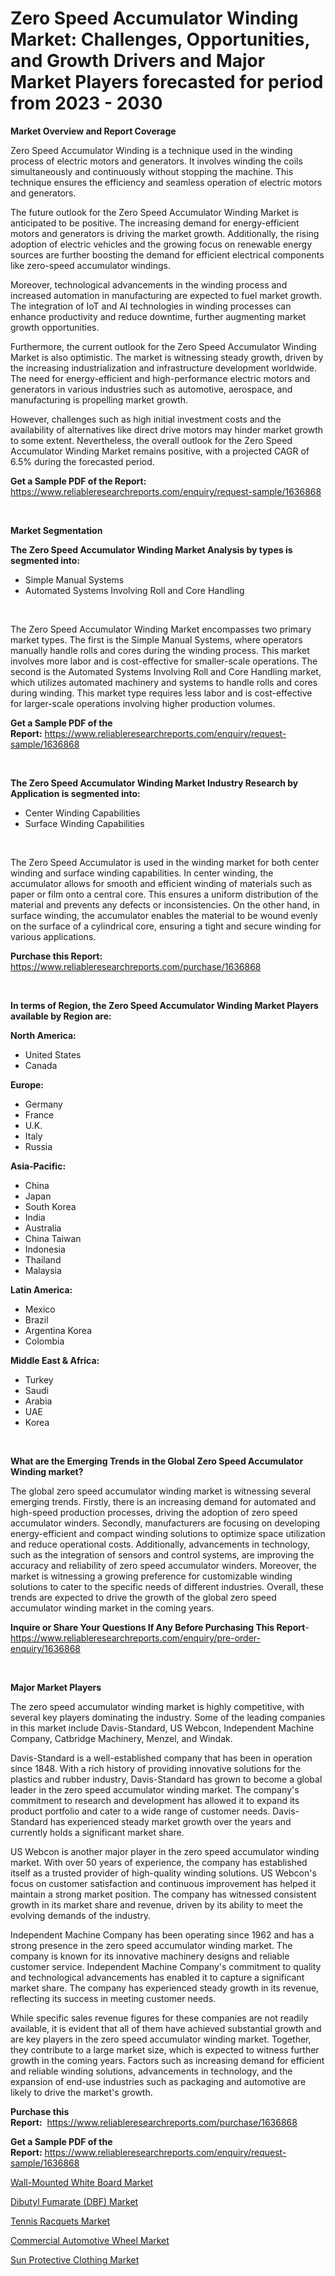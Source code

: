 <p><h1>Zero Speed Accumulator Winding Market: Challenges, Opportunities, and Growth Drivers and Major Market Players forecasted for period from 2023 - 2030</h1></p><p><strong>Market Overview and Report Coverage</strong></p>
<p><p>Zero Speed Accumulator Winding is a technique used in the winding process of electric motors and generators. It involves winding the coils simultaneously and continuously without stopping the machine. This technique ensures the efficiency and seamless operation of electric motors and generators.</p><p>The future outlook for the Zero Speed Accumulator Winding Market is anticipated to be positive. The increasing demand for energy-efficient motors and generators is driving the market growth. Additionally, the rising adoption of electric vehicles and the growing focus on renewable energy sources are further boosting the demand for efficient electrical components like zero-speed accumulator windings.</p><p>Moreover, technological advancements in the winding process and increased automation in manufacturing are expected to fuel market growth. The integration of IoT and AI technologies in winding processes can enhance productivity and reduce downtime, further augmenting market growth opportunities.</p><p>Furthermore, the current outlook for the Zero Speed Accumulator Winding Market is also optimistic. The market is witnessing steady growth, driven by the increasing industrialization and infrastructure development worldwide. The need for energy-efficient and high-performance electric motors and generators in various industries such as automotive, aerospace, and manufacturing is propelling market growth.</p><p>However, challenges such as high initial investment costs and the availability of alternatives like direct drive motors may hinder market growth to some extent. Nevertheless, the overall outlook for the Zero Speed Accumulator Winding Market remains positive, with a projected CAGR of 6.5% during the forecasted period.</p></p>
<p><strong>Get a Sample PDF of the Report:</strong> <a href="https://www.reliableresearchreports.com/enquiry/request-sample/1636868">https://www.reliableresearchreports.com/enquiry/request-sample/1636868</a></p>
<p>&nbsp;</p>
<p><strong>Market Segmentation</strong></p>
<p><strong>The Zero Speed Accumulator Winding Market Analysis by types is segmented into:</strong></p>
<p><ul><li>Simple Manual Systems</li><li>Automated Systems Involving Roll and Core Handling</li></ul></p>
<p>&nbsp;</p>
<p><p>The Zero Speed Accumulator Winding Market encompasses two primary market types. The first is the Simple Manual Systems, where operators manually handle rolls and cores during the winding process. This market involves more labor and is cost-effective for smaller-scale operations. The second is the Automated Systems Involving Roll and Core Handling market, which utilizes automated machinery and systems to handle rolls and cores during winding. This market type requires less labor and is cost-effective for larger-scale operations involving higher production volumes.</p></p>
<p><strong>Get a Sample PDF of the Report:</strong>&nbsp;<a href="https://www.reliableresearchreports.com/enquiry/request-sample/1636868">https://www.reliableresearchreports.com/enquiry/request-sample/1636868</a></p>
<p>&nbsp;</p>
<p><strong>The Zero Speed Accumulator Winding Market Industry Research by Application is segmented into:</strong></p>
<p><ul><li>Center Winding Capabilities</li><li>Surface Winding Capabilities</li></ul></p>
<p>&nbsp;</p>
<p><p>The Zero Speed Accumulator is used in the winding market for both center winding and surface winding capabilities. In center winding, the accumulator allows for smooth and efficient winding of materials such as paper or film onto a central core. This ensures a uniform distribution of the material and prevents any defects or inconsistencies. On the other hand, in surface winding, the accumulator enables the material to be wound evenly on the surface of a cylindrical core, ensuring a tight and secure winding for various applications.</p></p>
<p><strong>Purchase this Report:</strong>&nbsp; <a href="https://www.reliableresearchreports.com/purchase/1636868">https://www.reliableresearchreports.com/purchase/1636868</a></p>
<p>&nbsp;</p>
<p><strong>In terms of Region, the Zero Speed Accumulator Winding Market Players available by Region are:</strong></p>
<p>
    <p> <strong> North America: </strong>
        <ul>
            <li>United States</li>
            <li>Canada</li>
        </ul>
        </p> 
    <p> <strong> Europe: </strong>
        <ul>
            <li>Germany</li>
            <li>France</li>
            <li>U.K.</li>
            <li>Italy</li>
            <li>Russia</li>
        </ul>
        </p> 
    <p> <strong> Asia-Pacific: </strong>
        <ul>
            <li>China</li>
            <li>Japan</li>
            <li>South Korea</li>
            <li>India</li>
            <li>Australia</li>
            <li>China Taiwan</li>
            <li>Indonesia</li>
            <li>Thailand</li>
            <li>Malaysia</li>
        </ul>
        </p> 
    <p> <strong> Latin America: </strong>
        <ul>
            <li>Mexico</li>
            <li>Brazil</li>
            <li>Argentina Korea</li>
            <li>Colombia</li>
        </ul>
        </p> 
    <p> <strong> Middle East & Africa: </strong>
        <ul>
            <li>Turkey</li>
            <li>Saudi</li>
            <li>Arabia</li>
            <li>UAE</li>
            <li>Korea</li>
        </ul>
    </p>
    </p>
<p>&nbsp;</p>
<p><strong>What are the Emerging Trends in the Global Zero Speed Accumulator Winding market?</strong></p>
<p><p>The global zero speed accumulator winding market is witnessing several emerging trends. Firstly, there is an increasing demand for automated and high-speed production processes, driving the adoption of zero speed accumulator winders. Secondly, manufacturers are focusing on developing energy-efficient and compact winding solutions to optimize space utilization and reduce operational costs. Additionally, advancements in technology, such as the integration of sensors and control systems, are improving the accuracy and reliability of zero speed accumulator winders. Moreover, the market is witnessing a growing preference for customizable winding solutions to cater to the specific needs of different industries. Overall, these trends are expected to drive the growth of the global zero speed accumulator winding market in the coming years.</p></p>
<p><strong>Inquire or Share Your Questions If Any Before Purchasing This Report</strong>- <a href="https://www.reliableresearchreports.com/enquiry/pre-order-enquiry/1636868">https://www.reliableresearchreports.com/enquiry/pre-order-enquiry/1636868</a></p>
<p>&nbsp;</p>
<p><strong>Major Market Players</strong></p>
<p><p>The zero speed accumulator winding market is highly competitive, with several key players dominating the industry. Some of the leading companies in this market include Davis-Standard, US Webcon, Independent Machine Company, Catbridge Machinery, Menzel, and Windak.</p><p>Davis-Standard is a well-established company that has been in operation since 1848. With a rich history of providing innovative solutions for the plastics and rubber industry, Davis-Standard has grown to become a global leader in the zero speed accumulator winding market. The company's commitment to research and development has allowed it to expand its product portfolio and cater to a wide range of customer needs. Davis-Standard has experienced steady market growth over the years and currently holds a significant market share.</p><p>US Webcon is another major player in the zero speed accumulator winding market. With over 50 years of experience, the company has established itself as a trusted provider of high-quality winding solutions. US Webcon's focus on customer satisfaction and continuous improvement has helped it maintain a strong market position. The company has witnessed consistent growth in its market share and revenue, driven by its ability to meet the evolving demands of the industry.</p><p>Independent Machine Company has been operating since 1962 and has a strong presence in the zero speed accumulator winding market. The company is known for its innovative machinery designs and reliable customer service. Independent Machine Company's commitment to quality and technological advancements has enabled it to capture a significant market share. The company has experienced steady growth in its revenue, reflecting its success in meeting customer needs.</p><p>While specific sales revenue figures for these companies are not readily available, it is evident that all of them have achieved substantial growth and are key players in the zero speed accumulator winding market. Together, they contribute to a large market size, which is expected to witness further growth in the coming years. Factors such as increasing demand for efficient and reliable winding solutions, advancements in technology, and the expansion of end-use industries such as packaging and automotive are likely to drive the market's growth.</p></p>
<p><strong>Purchase this Report:</strong>&nbsp;&nbsp;<a href="https://www.reliableresearchreports.com/purchase/1636868">https://www.reliableresearchreports.com/purchase/1636868</a></p>
<p></p>
<p><strong>Get a Sample PDF of the Report:</strong>&nbsp;<a href="https://www.reliableresearchreports.com/enquiry/request-sample/1636868">https://www.reliableresearchreports.com/enquiry/request-sample/1636868</a></p>
<p><p><a href="https://www.linkedin.com/pulse/wall-mounted-white-board-market-size-share-global-analysis-krgae/">Wall-Mounted White Board Market</a></p><p><a href="https://www.linkedin.com/pulse/dibutyl-fumarate-dbf-market-size-share-global-analysis-qnw4c/">Dibutyl Fumarate (DBF) Market</a></p><p><a href="https://medium.com/@lindabrewer15/tennis-racquets-market-size-growth-forecast-2023-2030-2f8de96403df">Tennis Racquets Market</a></p><p><a href="https://www.linkedin.com/pulse/commercial-automotive-wheel-market-share-amp-new-trends-6yjee/">Commercial Automotive Wheel Market</a></p><p><a href="https://medium.com/@emilywest91/sun-protective-clothing-market-size-growth-forecast-2023-2030-24c5e737fc74">Sun Protective Clothing Market</a></p></p>